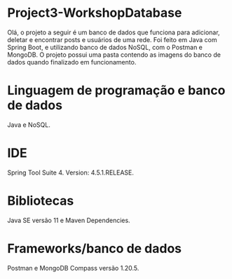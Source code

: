 # Project3-WorkshopDatabase

Olá, o projeto a seguir é um banco de dados que funciona para adicionar, deletar e encontrar posts e usuários de uma rede. Foi feito em Java com Spring Boot, e utilizando banco de dados NoSQL, com o Postman e MongoDB. O projeto possui uma pasta contendo as imagens do banco de dados quando finalizado em funcionamento.

# Linguagem de programação e banco de dados
Java e NoSQL.

# IDE
Spring Tool Suite 4. Version: 4.5.1.RELEASE.

# Bibliotecas
Java SE versão 11 e Maven Dependencies.

# Frameworks/banco de dados
Postman e MongoDB Compass versão 1.20.5.

